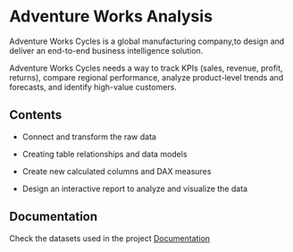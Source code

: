 # Adventure Works Analysis

Adventure Works Cycles is a global manufacturing company,to 
design and deliver an end-to-end business intelligence solution.

Adventure Works Cycles needs a way to track KPIs (sales, revenue, profit, returns), compare regional performance, analyze product-level trends and forecasts, and identify high-value customers.



## Contents

* Connect and transform the raw data

* Creating table relationships and data models

* Create new calculated columns and DAX measures

* Design an interactive report to analyze and visualize the data

## Documentation

Check the datasets used in the project [Documentation](https://github.com/himanshu-004/AdventureWorks/tree/main/Documentation)
